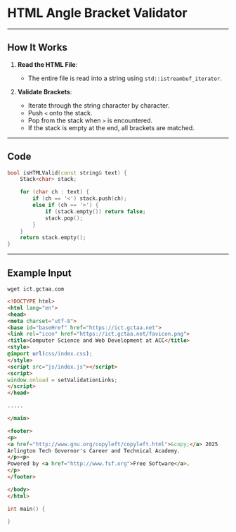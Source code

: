 # HTML Angle Bracket Validator

---

## How It Works

1. **Read the HTML File**:
   - The entire file is read into a string using `std::istreambuf_iterator`.

2. **Validate Brackets**:
   - Iterate through the string character by character.
   - Push `<` onto the stack.
   - Pop from the stack when `>` is encountered.
   - If the stack is empty at the end, all brackets are matched.

---

## Code 

```C++
bool isHTMLValid(const string& text) {
    Stack<char> stack;

    for (char ch : text) {
        if (ch == '<') stack.push(ch);
        else if (ch == '>') {
            if (stack.empty()) return false;
            stack.pop();
        }
    }
    return stack.empty();
}
```

---

## Example Input

`wget ict.gctaa.com`

```html
<!DOCTYPE html>
<html lang="en">
<head>
<meta charset="utf-8">
<base id="baseHref" href="https://ict.gctaa.net">
<link rel="icon" href="https://ict.gctaa.net/favicon.png">
<title>Computer Science and Web Development at ACC</title>
<style>
@import url(css/index.css);
</style>
<script src="js/index.js"></script>
<script>
window.onload = setValidationLinks;
</script>
</head>

.....

</main>

<footer>
<p>
<a href="http://www.gnu.org/copyleft/copyleft.html">&copy;</a> 2025
Arlington Tech Governor's Career and Technical Academy.
</p><p>
Powered by <a href="http://www.fsf.org">Free Software</a>.
</p>
</footer>

</body>
</html>
```


```C++
int main() {
    
}
```